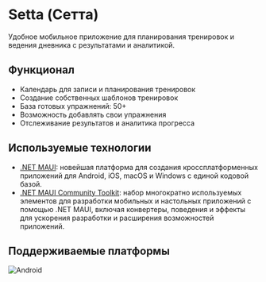 # Setta (Сетта)

Удобное мобильное приложение для планирования тренировок и ведения дневника с результатами и аналитикой.

## Функционал

- Календарь для записи и планирования тренировок
- Создание собственных шаблонов тренировок
- База готовых упражнений: 50+
- Возможность добавлять свои упражнения
- Отслеживание результатов и аналитика прогресса

## Используемые технологии

- [.NET MAUI](https://github.com/dotnet/maui): новейшая платформа для создания кроссплатформенных приложений для Android, iOS, macOS и Windows с единой кодовой базой.
- [.NET MAUI Community Toolkit](https://github.com/CommunityToolkit/Maui): набор многократно используемых элементов для разработки мобильных и настольных приложений с помощью .NET MAUI, включая конвертеры, поведения и эффекты для ускорения разработки и расширения возможностей приложений.

## Поддерживаемые платформы

![Android](https://img.shields.io/badge/Android-3DDC84?style=for-the-badge&logo=android&logoColor=white)
